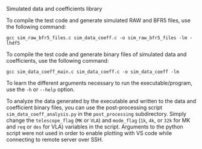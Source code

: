 Simulated data and coefficients library

To compile the test code and generate simulated RAW and BFR5 files, use the following command:

`gcc sim_raw_bfr5_files.c sim_data_coeff.c -o sim_raw_bfr5_files -lm -lhdf5`

To compile the test code and generate binary files of simulated data and coefficients, use the following command:

`gcc sim_data_coeff_main.c sim_data_coeff.c -o sim_data_coeff -lm`

To learn the different arguments necessary to run the executable/program, use the `-h` or `--help` option.

To analyze the data generated by the executable and written to the data and coefficient binary files, you can use the post-processing script `sim_data_coeff_analysis.py` in the `post_processing` subdirectory. Simply change the `telescope_flag` (`MK` or `VLA`) and `mode_flag` (`1k`, `4k`, or `32k` for MK and `req` or `des` for VLA) variables in the script. 
Arguments to the python script were not used in order to enable plotting with VS code while connecting to remote server over SSH.